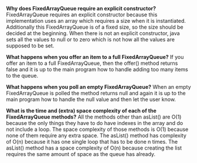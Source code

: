 ﻿**Why does FixedArrayQueue require an explicit constructor?**
FixedArrayQueue requires an explicit constructor because this implementation uses an array which requires a size when it is instantiated. Additionally this FixedArrayQueue is of a fixed size, so the size should be decided at the beginning. When there is not an explicit constructor, java sets all the values to null or to zero which is not how all the values are supposed to be set. 

**What happens when you offer an item to a full FixedArrayQueue?**
If you offer an item to a full FixedArrayQueue, then the offer() method returns false and it is up to the main program how to handle adding too many items to the queue.

**What happens when you poll an empty FixedArrayQueue?**
When an empty FixedArrayQueue is polled the method returns null and again it is up to the main program how to handle the null value and then let the user know. 

**What is the time and (extra) space complexity of each of the FixedArrayQueue methods?**
All the methods other than asList() are O(1) because the only things they have to do have indexes in the array and do not include a loop. The space complexity of those methods is O(1) because none of them require any extra space. The asList() method has complexity of O(n) because it has one single loop that has to be done n times. The asList() method has a space complexity of O(n) because creating the list requires the same amount of space as the queue has already. 